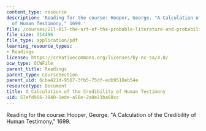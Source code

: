 ```yaml
---
content_type: resource
description: 'Reading for the course: Hooper, George. "A Calculation of the Credibility
  of Human Testimony," 1699.'
file: /courses/21l-017-the-art-of-the-probable-literature-and-probability-spring-2008/57efd96638401edea58e2a0e21ba68cc_hooper_1699.pdf
file_size: 314496
file_type: application/pdf
learning_resource_types:
- Readings
license: https://creativecommons.org/licenses/by-nc-sa/4.0/
ocw_type: OCWFile
parent_title: Readings
parent_type: CourseSection
parent_uid: 6cba421d-9567-3fb5-75df-edb9518eb54e
resourcetype: Document
title: A Calculation of the Credibility of Human Testimony
uid: 57efd966-3840-1ede-a58e-2a0e21ba68cc
---
```

Reading for the course: Hooper, George. "A Calculation of the Credibility of Human Testimony," 1699.